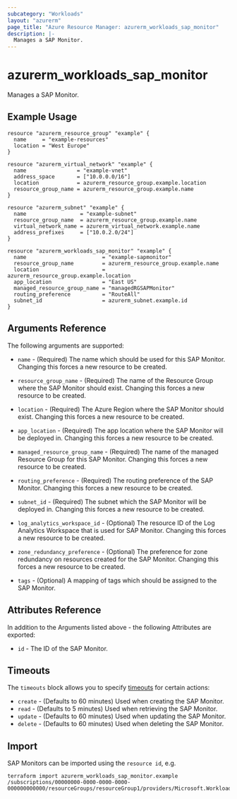 ```yaml
---
subcategory: "Workloads"
layout: "azurerm"
page_title: "Azure Resource Manager: azurerm_workloads_sap_monitor"
description: |-
  Manages a SAP Monitor.
---
```


# azurerm_workloads_sap_monitor

Manages a SAP Monitor.

## Example Usage

```hcl
resource "azurerm_resource_group" "example" {
  name     = "example-resources"
  location = "West Europe"
}

resource "azurerm_virtual_network" "example" {
  name                = "example-vnet"
  address_space       = ["10.0.0.0/16"]
  location            = azurerm_resource_group.example.location
  resource_group_name = azurerm_resource_group.example.name
}

resource "azurerm_subnet" "example" {
  name                 = "example-subnet"
  resource_group_name  = azurerm_resource_group.example.name
  virtual_network_name = azurerm_virtual_network.example.name
  address_prefixes     = ["10.0.2.0/24"]
}

resource "azurerm_workloads_sap_monitor" "example" {
  name                        = "example-sapmonitor"
  resource_group_name         = azurerm_resource_group.example.name
  location                    = azurerm_resource_group.example.location
  app_location                = "East US"
  managed_resource_group_name = "managedRGSAPMonitor"
  routing_preference          = "RouteAll"
  subnet_id                   = azurerm_subnet.example.id
}
```

## Arguments Reference

The following arguments are supported:

* `name` - (Required) The name which should be used for this SAP Monitor. Changing this forces a new resource to be created.

* `resource_group_name` - (Required) The name of the Resource Group where the SAP Monitor should exist. Changing this forces a new resource to be created.

* `location` - (Required) The Azure Region where the SAP Monitor should exist. Changing this forces a new resource to be created.

* `app_location` - (Required) The app location where the SAP Monitor will be deployed in. Changing this forces a new resource to be created.

* `managed_resource_group_name` - (Required) The name of the managed Resource Group for this SAP Monitor. Changing this forces a new resource to be created.

* `routing_preference` - (Required) The routing preference of the SAP Monitor. Changing this forces a new resource to be created.

* `subnet_id` - (Required) The subnet which the SAP Monitor will be deployed in. Changing this forces a new resource to be created.

* `log_analytics_workspace_id` - (Optional) The resource ID of the Log Analytics Workspace that is used for SAP Monitor. Changing this forces a new resource to be created.

* `zone_redundancy_preference` - (Optional) The preference for zone redundancy on resources created for the SAP Monitor. Changing this forces a new resource to be created.

* `tags` - (Optional) A mapping of tags which should be assigned to the SAP Monitor.

## Attributes Reference

In addition to the Arguments listed above - the following Attributes are exported:

* `id` - The ID of the SAP Monitor.

## Timeouts

The `timeouts` block allows you to specify [timeouts](https://www.terraform.io/docs/configuration/resources.html#timeouts) for certain actions:

* `create` - (Defaults to 60 minutes) Used when creating the SAP Monitor.
* `read` - (Defaults to 5 minutes) Used when retrieving the SAP Monitor.
* `update` - (Defaults to 60 minutes) Used when updating the SAP Monitor.
* `delete` - (Defaults to 60 minutes) Used when deleting the SAP Monitor.

## Import

SAP Monitors can be imported using the `resource id`, e.g.

```shell
terraform import azurerm_workloads_sap_monitor.example /subscriptions/00000000-0000-0000-0000-000000000000/resourceGroups/resourceGroup1/providers/Microsoft.Workloads/monitors/monitor1
```
